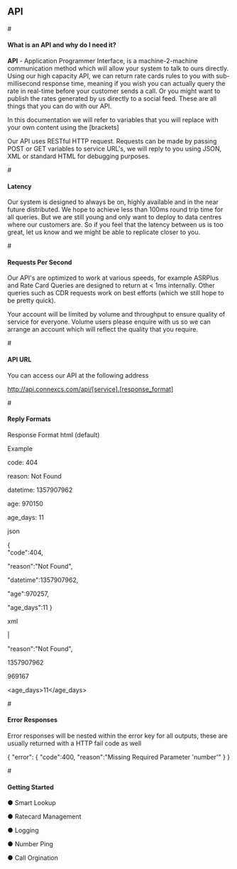 <h2>API</h2>

#<h4>What is an API and why do I need it?</h4>

<b>API</b> - Application Programmer Interface, is a machine-2-machine communication method which will allow your system to talk to ours directly. Using our high capacity API, we can return rate cards rules to you with sub-millisecond response time, meaning if you wish you can actually query the rate in real-time before your customer sends a call. Or you might want to publish the rates generated by us directly to a social feed. These are all things that you can do with our API.

In this documentation we will refer to variables that you will replace with your own content using the [brackets]

Our API uses RESTful HTTP request. Requests can be made by passing POST or GET variables to service URL's, we will reply to you using JSON, XML or standard HTML for debugging purposes.

#<h4>Latency</h4>

Our system is designed to always be on, highly available and in the near future distributed. We hope to achieve less than 100ms round trip time for all queries. But we are still young and only want to deploy to data centres where our customers are. So if you feel that the latency between us is too great, let us know and we might be able to replicate closer to you.

#<h4>Requests Per Second</h4>

Our API's are optimized to work at various speeds, for example ASRPlus and Rate Card Queries are designed to return at < 1ms internally. Other queries such as CDR requests work on best efforts (which we still hope to be pretty quick).

Your account will be limited by volume and throughput to ensure quality of service for everyone. Volume users please enquire with us so we can arrange an account which will reflect the quality that you require.

#<h4>API URL</h4>

You can access our API at the following address

http://api.connexcs.com/api/[service].[response_format] </code>

#<h4>Reply Formats</h4>

Response Format html (default)      

Example

 code:                404
 
 reason:              Not Found
 
 datetime:            1357907962
 
 age:                 970150
 
 age_days:            11


json

{                        
  "code":404,
 
  "reason":"Not Found",
 
  "datetime":1357907962,
 
  "age":970257,
 
  "age_days":11
}

xml

<?xml version="1.0"?>                        

<asrplus>|

"reason":"Not Found",

<datetime>1357907962</datetime>

<age>969167</age>

<age_days>11</age_days>

</asrplus>

#<h4>Error Responses</h4>

Error responses will be nested within the error key for all outputs, these are usually returned with a HTTP fail code as well

{
"error": {
      "code":400, 
      "reason":"Missing Required Parameter 'number'"
  }
}

#<h4>Getting Started</h4>

&#x25cf; Smart Lookup

&#x25cf; Ratecard Management

&#x25cf; Logging

&#x25cf; Number Ping

&#x25cf; Call Orgination
